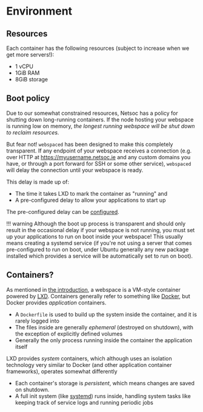 # Environment

## Resources

Each container has the following resources (subject to increase when we get more
servers!):

- 1 vCPU
- 1GiB RAM
- 8GiB storage

## Boot policy

Due to our somewhat constrained resources, Netsoc has a policy for shutting down
long-running containers. If the node hosting your webspace is running low
on memory, _the longest running webspace will be shut down to reclaim
resources._

But fear not! `webspaced` has been designed to make this completely transparent.
If any endpoint of your webspace receives a connection (e.g. over HTTP at
https://myusername.netsoc.ie and any custom domains you have, or through a
port forward for SSH or some other service), `webspaced` will delay the
connection until your webspace is ready.

This delay is made up of:

- The time it takes LXD to mark the container as "running" and
- A pre-configured delay to allow your applications to start up

The pre-configured delay can be
[configured](/cli/reference/netsoc_webspace_config_set/).

!!! warning
    Although the boot up process is transparent and should only result in the
    occasional delay if your webspace is not running, you must set up your
    applications to run on boot inside your webspace! This usually means
    creating a systemd service (if you're not using a server that comes
    pre-configured to run on boot, under Ubuntu generally any new package installed
    which provides a service will be automatically set to run on boot).

## Containers?

As mentioned in [the introduction](../), a webspace is a
VM-style container powered by [LXD](https://linuxcontainers.org/lxd/).
Containers generally refer to something like [Docker](https://www.docker.com/),
but Docker provides _application_ containers.

- A `Dockerfile` is used to build up the
system inside the container, and it is rarely logged into
- The files inside are
generally _ephemeral_ (destroyed on shutdown), with the exception of explicitly
defined volumes
- Generally the only process running inside the container the application itself

LXD provides _system_ containers, which although uses an isolation technology
very similar to Docker (and other application container frameworks), operates
somewhat differently

- Each container's storage is _persistent_, which means changes are saved on
shutdown.
- A full init system (like [systemd](https://systemd.io/)) runs inside, handling
system tasks like keeping track of service logs and running periodic jobs

